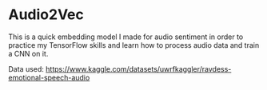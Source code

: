 # Audio2Vec

This is a quick embedding model I made for audio sentiment in order to practice my TensorFlow skills and learn how to process audio data and train a CNN on it.

Data used: https://www.kaggle.com/datasets/uwrfkaggler/ravdess-emotional-speech-audio
